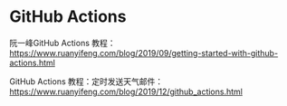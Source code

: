 # GitHub Actions

阮一峰GitHub Actions 教程：<https://www.ruanyifeng.com/blog/2019/09/getting-started-with-github-actions.html>

GitHub Actions 教程：定时发送天气邮件：<https://www.ruanyifeng.com/blog/2019/12/github_actions.html>
